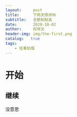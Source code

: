 ```yaml
---
layout:     post
title:      下雨天很烦呐
subtitle:   全额和耐高
date:       2020-10-02
author:     权恒文
header-img: img/the-first.png
catalog:   true
tags:
    - 往事如烟
---
```

# 开始
## 继续
没意思
